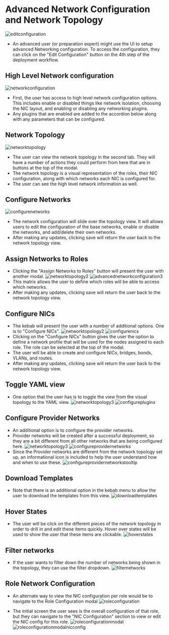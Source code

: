 # Advanced Network Configuration and Network Topology
![editconfiguration](img/01-Network-Deployment_Plan.png)
- An advanced user (or preparation expert) might use the UI to setup advanced Networking configuration. To access the configuration, they can click on the "Edit Configuration" button on the 4th step of the deployment workflow.

## High Level Network configuration
![networkconfiguration](img/02-Network-Edit_Configuration_Modal.png)
- First, the user has access to high level network configuration options. This includes enable or disabled things like network isolation, choosing the NIC layout, and enabling or disabling any networking plugins.
- Any plugins that are enabled are added to the accordion below along with any parameters that can be configured.

## Network Topology
![networktopology](img/03-Network-Edit_Configuration_Modal.png)
- The user can view the network topology in the second tab. They will have a number of actions they could perform from here that are in buttons at the top of the modal.
- The network topology is a visual representation of the roles, their NIC configuration, along with which networks each NIC is configured for.
- The user can see the high level network information as well.

## Configure Networks
![configurenetworks](img/04-Network-Configure_Networks.png)
- The network configuration will slide over the topology view. It will allows users to edit the configuration of the base networks, enable or disable the networks, and add/delete their own networks.
- After making any updates, clicking save will return the user back to the network topology view.

## Assign Networks to Roles
- Clicking the "Assign Networks to Roles" button will present the user with another modal.
![networktopology2](img/05-Network-Edit_Configuration_Modal.png)
![advancednetworkconfiguration3](img/06-Network-Assign_Networks_to_Roles.png)
- This matrix allows the user to define which roles will be able to access which networks.
- After making any updates, clicking save will return the user back to the network topology view.

## Configure NICs
- The kebab will present the user with a number of additional options. One is to "Configure NICs".
![networktopology2](img/07-Network-Edit_Configuration_Modal.png)
![configurenics](img/08-Network-Configure_NICs.png)
- Clicking on the "Configure NICs" button gives the user the option to define a network profile that will be used for the nodes assigned to each role. The role can be selected at the top of the modal.
- The user will be able to create and configure NICs, bridges, bonds, VLANs, and routes.
- After making any updates, clicking save will return the user back to the network topology view.

## Toggle YAML view
- One option that the user has is to toggle the view from the visual topology to the YAML view.
![networktopology3](img/09-Toggle_YAML_View.png)
![configureplugins](img/10-YAML_View.png)

## Configure Provider Networks
- An additional option is to configure the provider networks.
- Provider networks will be created after a successful deployment, so they are a bit different from all other networks that are being configured here.
![networktopology3](img/11-Network-Edit_Configuration_Modal.png)
![configureprovidernetworks](img/12-Configure_Provider_Networks.png)
- Since the Provider networks are different from the network topology set up, an informational icon is included to help the user understand how and when to use these.
![configureprovidernetworkstooltip](img/13-Configure_Provider_Networks_Tooltip.png)

## Download Templates
- Note that there is an additional option in the kebab menu to allow the user to download the templates from this view.
![downloadtemplates](img/14-Network-Download_Templates.png)

## Hover States
- The user will be click on the different pieces of the network topology in order to drill in and edit these items quickly. Hover over states will be used to show the user that these items are clickable.
![hoverstates](img/15-Network-Hover_States.png)

## Filter networks
- If the user wants to filter down the number of networks being shown in the topology, they can use the filter dropdown.
![filternetworks](img/16-Network-Filter_Networks.png)

## Role Network Configuration
- An alternate way to view the NIC configuration per role would be to navigate to the Role Configuration modal
![roleconfiguration](img/17-Network-Deployment_Plan-Roles-Configuration.png)

- The initial screen the user sees is the overall configuration of that role, but they can navigate to the "NIC Configuration" section to view or edit the NIC config for this role.
![roleconfigurationmodal](img/18-Network-Role-Configuration-Modal.png)
![roleconfigurationmodalnicconfig](img/19-Network-Role-Configuration-Modal-Configure_NICs.png)

<!---
- One additional feature in this modal is that the user can filter down the number of networks being shown to reduce the clutter in this view. The user can unselect any networks they want to hide from view.


## Specific Node Network Configuration
![nodenetworkconfiguration](img/2017-8-17-TripleO-UI_Edge-Cases41.png)
- The user has the option to configure a few network parameters specifically for each node.
- By clicking on the Nodes section of the UI, they are presented with a list of all nodes that have been registered.

![nodelistview](img/2017-8-17-TripleO-UI_Edge-Cases42.png)
- Within the nodes list view, the user can select a number of nodes and then select the Configure Interfaces option from the actions dropdown.

![configureinterfaces](img/2017-8-17-TripleO-UI_Edge-Cases43.png)
- This modal allows the user to configure the NICs, bonds, and VLANs for just these specified nodes.

![configureinterfaces2](img/2017-8-17-TripleO-UI_Edge-Cases44.png)
-->
